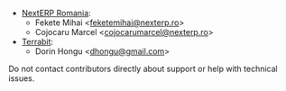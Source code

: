 - [NextERP Romania](https://www.nexterp.ro):
  - Fekete Mihai \<<feketemihai@nexterp.ro>\>
  - Cojocaru Marcel \<<cojocarumarcel@nexterp.ro>\>
- [Terrabit](https://www.terrabit.ro):
  - Dorin Hongu \<<dhongu@gmail.com>\>

Do not contact contributors directly about support or help with
technical issues.
